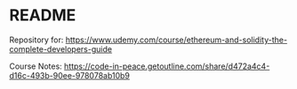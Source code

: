 # README #

Repository for: https://www.udemy.com/course/ethereum-and-solidity-the-complete-developers-guide

Course Notes: https://code-in-peace.getoutline.com/share/d472a4c4-d16c-493b-90ee-978078ab10b9
